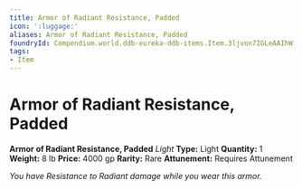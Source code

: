 ```yaml
---
title: Armor of Radiant Resistance, Padded
icon: ':luggage:'
aliases: Armor of Radiant Resistance, Padded
foundryId: Compendium.world.ddb-eureka-ddb-items.Item.3ljvon7IGLeAAIhW
tags:
- Item
---
```


# Armor of Radiant Resistance, Padded

**Armor of Radiant Resistance, Padded**
_Light_
**Type:** Light
**Quantity:** 1
**Weight:** 8 lb
**Price:** 4000 gp
**Rarity:** Rare
**Attunement:** Requires Attunement

*You have Resistance to Radiant damage while you wear this armor.*